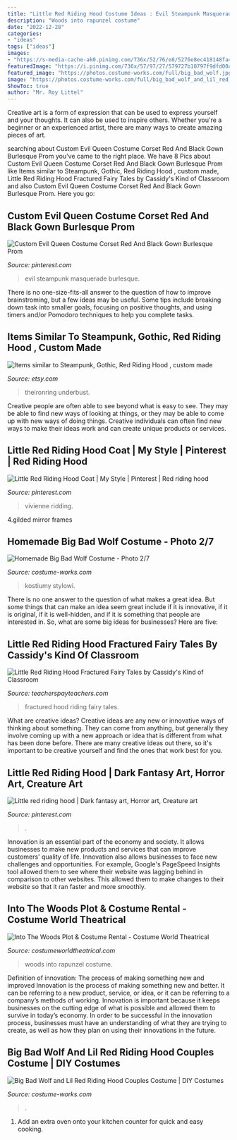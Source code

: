 ```yaml
---
title: "Little Red Riding Hood Costume Ideas : Evil Steampunk Masquerade Burlesque"
description: "Woods into rapunzel costume"
date: "2022-12-28"
categories:
- "ideas"
tags: ["ideas"]
images:
- "https://s-media-cache-ak0.pinimg.com/736x/52/76/e8/5276e8ec418148fa4662b0b1550a0d6e.jpg"
featuredImage: "https://i.pinimg.com/736x/57/97/27/579727b10797f9dfd00a299cf53a6e61--amazing-art-this-is-awesome.jpg"
featured_image: "https://photos.costume-works.com/full/big_bad_wolf.jpg"
image: "https://photos.costume-works.com/full/big_bad_wolf_and_lil_red_riding_hood.jpg"
ShowToc: true
author: "Mr. Roy Littel"
---
```



Creative art is a form of expression that can be used to express yourself and your thoughts. It can also be used to inspire others. Whether you're a beginner or an experienced artist, there are many ways to create amazing pieces of art.

	

		
searching about Custom Evil Queen Costume Corset Red And Black Gown Burlesque Prom you've came to the right place. We have 8 Pics about Custom Evil Queen Costume Corset Red And Black Gown Burlesque Prom like Items similar to Steampunk, Gothic, Red Riding Hood , custom made, Little Red Riding Hood Fractured Fairy Tales by Cassidy&#039;s Kind of Classroom and also Custom Evil Queen Costume Corset Red And Black Gown Burlesque Prom. Here you go:
		
    
## Custom Evil Queen Costume Corset Red And Black Gown Burlesque Prom

<img loading=lazy src="https://i.pinimg.com/736x/d7/03/36/d70336b06e9e8a8d992bd1612564c1ba.jpg" onerror="this.onerror=null;this.src='https://tse3.mm.bing.net/th?id=OIP.3QQ_Jn253Ub2Skr5J_yrBgHaJ3&amp;pid=15.1';" alt="Custom Evil Queen Costume Corset Red And Black Gown Burlesque Prom">

_Source: pinterest.com_

>evil steampunk masquerade burlesque. 

	

There is no one-size-fits-all answer to the question of how to improve brainstroming, but a few ideas may be useful. Some tips include breaking down task into smaller goals, focusing on positive thoughts, and using timers and/or Pomodoro techniques to help you complete tasks.

    
## Items Similar To Steampunk, Gothic, Red Riding Hood , Custom Made

<img loading=lazy src="https://img.etsystatic.com/il/26c6e4/525739354/il_570xN.525739354_e5c0.jpg?version=1" onerror="this.onerror=null;this.src='https://tse3.mm.bing.net/th?id=OIP.buMG8AYgrPg4P0RBbqvtQQHaK4&amp;pid=15.1';" alt="Items similar to Steampunk, Gothic, Red Riding Hood , custom made">

_Source: etsy.com_

>theironring underbust. 

	

Creative people are often able to see beyond what is easy to see. They may be able to find new ways of looking at things, or they may be able to come up with new ways of doing things. Creative individuals can often find new ways to make their ideas work and can create unique products or services.

    
## Little Red Riding Hood Coat | My Style | Pinterest | Red Riding Hood

<img loading=lazy src="https://s-media-cache-ak0.pinimg.com/736x/52/76/e8/5276e8ec418148fa4662b0b1550a0d6e.jpg" onerror="this.onerror=null;this.src='https://tse3.mm.bing.net/th?id=OIP.lzzi-Xx5ylkKG8W0nCOg7QHaNU&amp;pid=15.1';" alt="Little Red Riding Hood Coat | My Style | Pinterest | Red riding hood">

_Source: pinterest.com_

>vivienne ridding. 

	

4.gilded mirror frames

    
## Homemade Big Bad Wolf Costume - Photo 2/7

<img loading=lazy src="https://photos.costume-works.com/full/big_bad_wolf.jpg" onerror="this.onerror=null;this.src='https://tse4.mm.bing.net/th?id=OIP.SQDOojb7eEmtbiG4v1XasQHaO4&amp;pid=15.1';" alt="Homemade Big Bad Wolf Costume - Photo 2/7">

_Source: costume-works.com_

>kostiumy stylowi. 

	

There is no one answer to the question of what makes a great idea. But some things that can make an idea seem great include if it is innovative, if it is original, if it is well-hidden, and if it is something that people are interested in.  So, what are some big ideas for businesses? Here are five: 

    
## Little Red Riding Hood Fractured Fairy Tales By Cassidy&#039;s Kind Of Classroom

<img loading=lazy src="https://ecdn.teacherspayteachers.com/thumbitem/Little-Red-Riding-Hood-Fractured-Fairy-Tales-3037599-1500876515/original-3037599-2.jpg" onerror="this.onerror=null;this.src='https://tse1.mm.bing.net/th?id=OIP.OmvGUhzAPbZkINHArmlDHAAAAA&amp;pid=15.1';" alt="Little Red Riding Hood Fractured Fairy Tales by Cassidy&#039;s Kind of Classroom">

_Source: teacherspayteachers.com_

>fractured hood riding fairy tales. 

	

What are creative ideas?
Creative ideas are any new or innovative ways of thinking about something. They can come from anything, but generally they involve coming up with a new approach or idea that is different from what has been done before. There are many creative ideas out there, so it's important to be creative yourself and find the ones that work best for you.

    
## Little Red Riding Hood | Dark Fantasy Art, Horror Art, Creature Art

<img loading=lazy src="https://i.pinimg.com/736x/57/97/27/579727b10797f9dfd00a299cf53a6e61--amazing-art-this-is-awesome.jpg" onerror="this.onerror=null;this.src='https://tse1.mm.bing.net/th?id=OIP.RoFzQ6Dji50qWtQgbAGiVQHaI3&amp;pid=15.1';" alt="Little red riding hood | Dark fantasy art, Horror art, Creature art">

_Source: pinterest.com_

>. 

	

Innovation is an essential part of the economy and society. It allows businesses to make new products and services that can improve customers' quality of life. Innovation also allows businesses to face new challenges and opportunities. For example, Google's PageSpeed Insights tool allowed them to see where their website was lagging behind in comparison to other websites. This allowed them to make changes to their website so that it ran faster and more smoothly.

    
## Into The Woods Plot &amp; Costume Rental - Costume World Theatrical

<img loading=lazy src="http://www.costumeworldtheatrical.com/photos/woods-5.jpg" onerror="this.onerror=null;this.src='https://tse1.mm.bing.net/th?id=OIP.mtvzE-8lhwf6AnUFpnsZBwAAAA&amp;pid=15.1';" alt="Into The Woods Plot &amp; Costume Rental - Costume World Theatrical">

_Source: costumeworldtheatrical.com_

>woods into rapunzel costume. 

	

Definition of innovation: The process of making something new and improved
Innovation is the process of making something new and better. It can be referring to a new product, service, or idea, or it can be referring to a company’s methods of working. Innovation is important because it keeps businesses on the cutting edge of what is possible and allowed them to survive in today’s economy. In order to be successful in the innovation process, businesses must have an understanding of what they are trying to create, as well as how they plan on using their innovations in the future.

    
## Big Bad Wolf And Lil Red Riding Hood Couples Costume | DIY Costumes

<img loading=lazy src="https://photos.costume-works.com/full/big_bad_wolf_and_lil_red_riding_hood.jpg" onerror="this.onerror=null;this.src='https://tse4.mm.bing.net/th?id=OIP.RUJ4EfSkgysyzk3NfZBaSwHaLX&amp;pid=15.1';" alt="Big Bad Wolf and Lil Red Riding Hood Couples Costume | DIY Costumes">

_Source: costume-works.com_

>. 

	

1. Add an extra oven onto your kitchen counter for quick and easy cooking.

